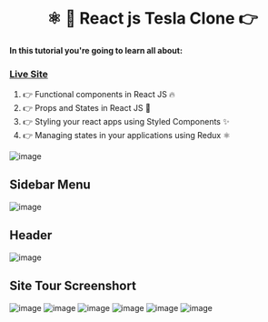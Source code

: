 <h1 align="center">⚛️ 🚀  React js Tesla Clone 👉</h1>


#### In this tutorial you're going to learn all about:
### [Live Site](https://shiv-tesla-clone.netlify.app/)

1. 👉 Functional components in React JS 🔥
2. 👉 Props and States in React JS 🚀
3. 👉 Styling your react apps using Styled Components ✨
4. 👉 Managing states in your applications using Redux ⚛️



![image](https://user-images.githubusercontent.com/62868878/118962083-a16b8f80-b982-11eb-9bf3-3514a3e997f2.png)
## Sidebar Menu
![image](https://user-images.githubusercontent.com/62868878/118962179-bba56d80-b982-11eb-92ca-b3c53ebd524a.png)
## Header 
![image](https://user-images.githubusercontent.com/62868878/118962289-d7a90f00-b982-11eb-8a4c-86fb93ecfd3b.png)

## Site Tour Screenshort
 
![image](https://user-images.githubusercontent.com/62868878/118962378-f14a5680-b982-11eb-973b-60889a307cfe.png)
![image](https://user-images.githubusercontent.com/62868878/118962426-fe674580-b982-11eb-806b-ff319345dba8.png)
![image](https://user-images.githubusercontent.com/62868878/118962471-0a530780-b983-11eb-900b-bb4c18eceea3.png)
![image](https://user-images.githubusercontent.com/62868878/118962518-15a63300-b983-11eb-8197-ad761b1d8f96.png)
![image](https://user-images.githubusercontent.com/62868878/118962560-20f95e80-b983-11eb-9dc4-53778f22ec62.png)
![image](https://user-images.githubusercontent.com/62868878/118962592-28b90300-b983-11eb-9ff9-65beee6c329e.png)